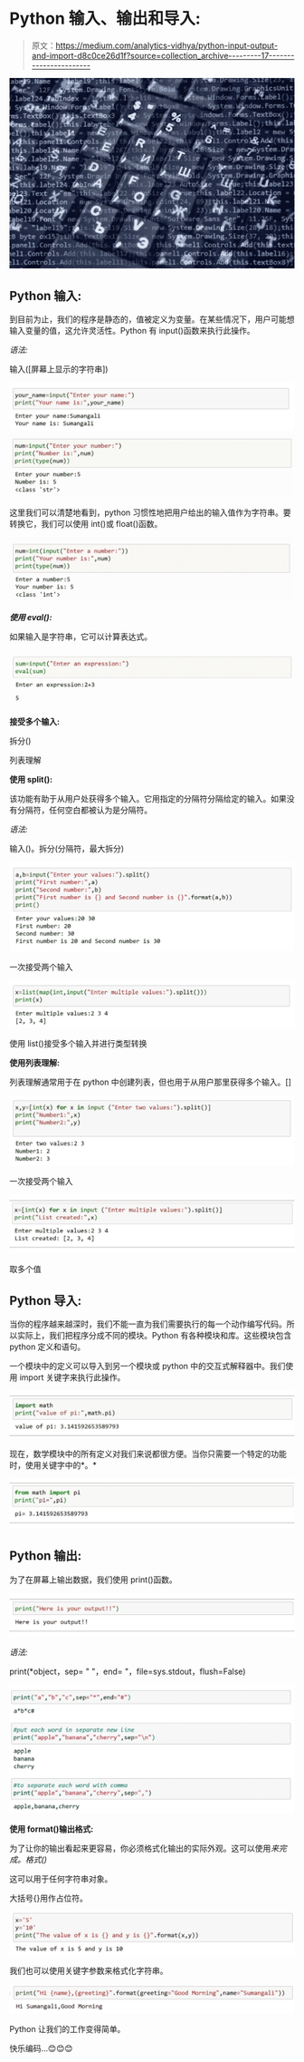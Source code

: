 # Python 输入、输出和导入:

> 原文：<https://medium.com/analytics-vidhya/python-input-output-and-import-d8c0ce26d1f?source=collection_archive---------17----------------------->

![](img/957890d2740052e64a480ba37589b065.png)

## Python 输入:

到目前为止，我们的程序是静态的，值被定义为变量。在某些情况下，用户可能想输入变量的值，这允许灵活性。Python 有 input()函数来执行此操作。

*语法:*

输入([屏幕上显示的字符串])

![](img/ef2ae68b22fd903629f7c4847ceba9c6.png)![](img/421bce06efbd26e66356a9ff421cc4f1.png)

这里我们可以清楚地看到，python 习惯性地把用户给出的输入值作为字符串。要转换它，我们可以使用 int()或 float()函数。

![](img/e7621a2a31d8902b34aa0e619d2ba12a.png)

***使用 eval():***

如果输入是字符串，它可以计算表达式。

![](img/cd775c9b0277ae3716d973b9335c170f.png)

**接受多个输入:**

拆分()

列表理解

**使用 split():**

该功能有助于从用户处获得多个输入。它用指定的分隔符分隔给定的输入。如果没有分隔符，任何空白都被认为是分隔符。

*语法:*

输入()。拆分(分隔符，最大拆分)

![](img/a6721d35837a4dbef13221426f9de67a.png)

一次接受两个输入

![](img/43dd5961ac0749d0624f504b2b55ed4d.png)

使用 list()接受多个输入并进行类型转换

**使用列表理解:**

列表理解通常用于在 python 中创建列表，但也用于从用户那里获得多个输入。[]

![](img/223509815895f7cc0225952e9f500e08.png)

一次接受两个输入

![](img/8536dcb143d1f36e696a4c9e606e099d.png)

取多个值

## Python 导入:

当你的程序越来越深时，我们不能一直为我们需要执行的每一个动作编写代码。所以实际上，我们把程序分成不同的模块。Python 有各种模块和库。这些模块包含 python 定义和语句。

一个模块中的定义可以导入到另一个模块或 python 中的交互式解释器中。我们使用 import 关键字来执行此操作。

![](img/a5a6bdca2b083e2692099751a38e8795.png)

现在，数学模块中的所有定义对我们来说都很方便。当你只需要一个特定的功能时，使用关键字中的*。*

![](img/b27502a7ffbba77bb91635a10a1c505c.png)

## Python 输出:

为了在屏幕上输出数据，我们使用 print()函数。

![](img/9a4e378aaea99d4dd328c98feb157ecd.png)

*语法:*

print(*object，sep= " "，end= "，file=sys.stdout，flush=False)

![](img/07ac029380e84c454d31d9df31a7c10f.png)

**使用 format()输出格式:**

为了让你的输出看起来更容易，你必须格式化输出的实际外观。这可以使用*来完成。格式()*

这可以用于任何字符串对象。

大括号{}用作占位符。

![](img/2752b42fed659fc79dae5d6085cf6663.png)

我们也可以使用关键字参数来格式化字符串。

![](img/21d25f9794cfdf28ce98c7cb4c3b99cb.png)

Python 让我们的工作变得简单。

快乐编码…😊😊😊